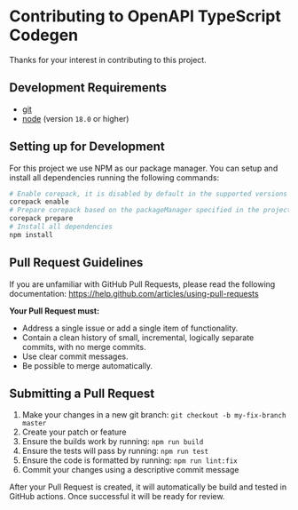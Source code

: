 # Contributing to OpenAPI TypeScript Codegen

Thanks for your interest in contributing to this project.

## Development Requirements

-   [git](https://git-scm.com/)
-   [node](https://nodejs.org/en) (version `18.0` or higher)

## Setting up for Development

For this project we use NPM as our package manager. You can setup and install all dependencies running the following commands:

```sh
# Enable corepack, it is disabled by default in the supported versions of NodeJS
corepack enable
# Prepare corepack based on the packageManager specified in the projects package.json
corepack prepare
# Install all dependencies
npm install
```

## Pull Request Guidelines

If you are unfamiliar with GitHub Pull Requests, please read the following documentation:
https://help.github.com/articles/using-pull-requests

**Your Pull Request must:**

-   Address a single issue or add a single item of functionality.
-   Contain a clean history of small, incremental, logically separate commits, with no merge commits.
-   Use clear commit messages.
-   Be possible to merge automatically.

## Submitting a Pull Request

1. Make your changes in a new git branch: `git checkout -b my-fix-branch master`
2. Create your patch or feature
3. Ensure the builds work by running: `npm run build`
4. Ensure the tests will pass by running: `npm run test`
5. Ensure the code is formatted by running: `npm run lint:fix`
6. Commit your changes using a descriptive commit message

After your Pull Request is created, it will automatically be build and tested in GitHub actions. Once successful it will be ready for review.
